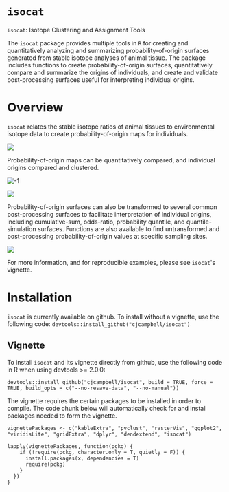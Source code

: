 # `isocat`
`isocat`: Isotope Clustering and Assignment Tools

The `isocat` package provides multiple tools in `R` for creating and quantitatively analyzing and summarizing probability-of-origin surfaces generated from stable isotope analyses of animal tissue. The package includes functions to create probability-of-origin surfaces, quantitatively compare and summarize the origins of individuals, and create and validate post-processing surfaces useful for interpreting individual origins.

# Overview

`isocat` relates the stable isotope ratios of animal tissues to environmental isotope data to create probability-of-origin maps for individuals.

![](https://raw.githubusercontent.com/cjcampbell/isocat/master/vignettes/isocat_files/figure-html/prob_of_orgin_surface-1.png)

Probability-of-origin maps can be quantitatively compared, and individual origins compared and clustered.

![-1](https://raw.githubusercontent.com/cjcampbell/isocat/master/vignettes/isocat_files/figure-html/cluster_cutting_code-1.png)

![](https://raw.githubusercontent.com/cjcampbell/isocat/master/vignettes/isocat_files/figure-html/summary_surface-1.png)

Probability-of-origin surfaces can also be transformed to several common post-processing surfaces to facilitate interpretation of individual origins, including cumulative-sum, odds-ratio, probability quantile, and quantile-simulation surfaces. Functions are also available to find untransformed and post-processing probability-of-origin values at specific sampling sites.

![](https://raw.githubusercontent.com/cjcampbell/isocat/master/vignettes/isocat_files/figure-html/eval_quantsim_surface-1.png)

For more information, and for reproducible examples, please see `isocat`'s vignette.

# Installation

`isocat` is currently available on github. To install without a vignette, use the following code:
`devtools::install_github("cjcampbell/isocat")`

## Vignette

To install `isocat` and its vignette directly from github, use the following code in R when using devtools >= 2.0.0:

`devtools::install_github("cjcampbell/isocat", build = TRUE, force = TRUE, build_opts = c("--no-resave-data", "--no-manual"))`

The vignette requires the certain packages to be installed in order to compile. The code chunk below will automatically check for and install packages needed to form the vignette.

```
vignettePackages <- c("kableExtra", "pvclust", "rasterVis", "ggplot2", "viridisLite", "gridExtra", "dplyr", "dendextend", "isocat")

lapply(vignettePackages, function(pckg) {
    if (!require(pckg, character.only = T, quietly = F)) {
      install.packages(x, dependencies = T)
      require(pckg)
    }
  })
}
```
